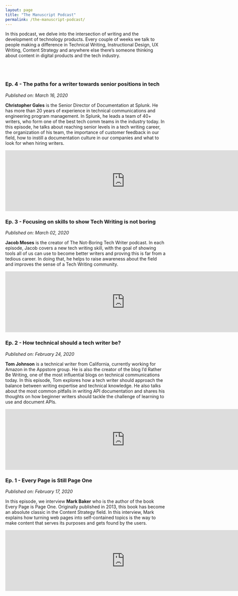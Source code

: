 ```yaml
---
layout: page
title: "The Manuscript Podcast"
permalink: /the-manuscript-podcast/
---
```


In this podcast, we delve into the intersection of writing and the development of technology products. Every couple of weeks we talk to people making a difference in Technical Writing, Instructional Design, UX Writing, Content Strategy and anywhere else there’s someone thinking about content in digital products and the tech industry.

<br><br>

### Ep. 4 - The paths for a writer towards senior positions in tech
_Published on: March 16, 2020_

**Christopher Gales** is the Senior Director of Documentation at Splunk. He has more than 20 years of experience in technical communications and engineering program management. In Splunk, he leads a team of 40+ writers, who form one of the best tech comm teams in the industry today. In this episode, he talks about reaching senior levels in a tech writing career, the organization of his team, the importance of customer feedback in our field, how to instill a documentation culture in our companies and what to look for when hiring writers.

<iframe src="https://anchor.fm/themanuscript/embed/episodes/The-paths-for-a-writer-towards-senior-positions-in-tech-ebid83" height="191.25px" width="750px" frameborder="0" scrolling="no"></iframe>


### Ep. 3 - Focusing on skills to show Tech Writing is not boring
_Published on: March 02, 2020_

**Jacob Moses** is the creator of The Not-Boring Tech Writer podcast. In each episode, Jacob covers a new tech writing skill, with the goal of showing tools all of us can use to become better writers and proving this is far from a tedious career. In doing that, he helps to raise awareness about the field and improves the sense of a Tech Writing community.

<iframe src="https://anchor.fm/themanuscript/embed/episodes/Focusing-on-skills-to-show-Tech-Writing-is-not-boring-eb6tsv" height="191.25px" width="750px" frameborder="0" scrolling="no"></iframe>


### Ep. 2 - How technical should a tech writer be?
_Published on: February 24, 2020_

**Tom Johnson** is a technical writer from California, currently working for Amazon in the Appstore group. He is also the creator of the blog I’d Rather Be Writing, one of the most influential blogs on technical communications today. In this episode, Tom explores how a tech writer should approach the balance between writing expertise and technical knowledge. He also talks about the most common pitfalls in writing API documentation and shares his thoughts on how beginner writers should tackle the challenge of learning to use and document APIs.

<iframe src="https://anchor.fm/themanuscript/embed/episodes/How-technical-should-a-tech-writer-be-eb6njl" height="191.25px" width="750px" frameborder="0" scrolling="no"></iframe>


### Ep. 1 - Every Page is Still Page One
_Published on: February 17, 2020_

In this episode, we interview **Mark Baker** who is the author of the book Every Page is Page One. Originally published in 2013, this book has become an absolute classic in the Content Strategy field. In this interview, Mark explains how turning web pages into self-contained topics is the way to make content that serves its purposes and gets found by the users.

<iframe src="https://anchor.fm/themanuscript/embed/episodes/Every-Page-is-Still-Page-One-eb76fq" height="191.25px" width="750px" frameborder="0" scrolling="no"></iframe>
